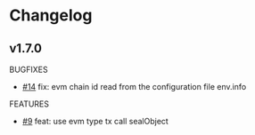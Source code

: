 # Changelog

## v1.7.0

BUGFIXES

* [#14](https://github.com/zkMeLabs/mechain-storage-provider/pull/14)  fix: evm chain id read from the configuration file env.info

FEATURES

* [#9](https://github.com/zkMeLabs/mechain-storage-provider/pull/8)  feat: use evm type tx call sealObject
